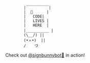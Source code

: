 
            |￣￣￣￣￣￣|
            |  🤖      |
            |   CODE|
            |   LIVES |
            |   HERE  |
            |＿＿＿＿＿＿ |
            (\__/) ||
            (•ㅅ•)  ||
            / 　 づ

Check out [@signbunnybot🤖](https://twitter.com/signbunnybot) in action!
